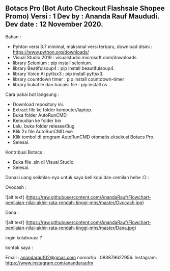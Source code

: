 Botacs Pro (Bot Auto Checkout Flashsale Shopee Promo)
Versi : 1
Dev by : Ananda Rauf Maududi.
Dev date : 12 November 2020.
----------------------------------------------------------------------------------------------------------------------------------------------------------------------------------

Bahan : 
- Pyhton versi 3.7 minimal, maksimal versi terbaru, download disini : https://www.python.org/downloads/
- Visual Studio 2019 : visualstudio.microsoft.com/downloads
- library Selenium : pip install selenium.
- library Beatifulsoup4 : pip install beautifulsoup4.
- library Voice AI pyttsx3 : pip install pyttsx3.
- library countdown timer : pip install countdown-timer 
- library bukafile dan bacaisi file : pip install os

Cara pakai bot langsung :

- Download repository ini.
- Extract file ke folder komputer/laptop.
- Buka folder AutoRunCMD
- Kemudian ke folder bin
- Lalu, buka folder release/Bug
- Klik 2x file AutoRunCMD.exe
- Klik tombol di program AutoRunCMD otomatis eksekusi Botacs Pro.
- Selesai.

Kontribusi Botacs :

- Buka file .sln di Visual Studio.
- Selesai.

Donasi uang seikhlas-nya untuk saya beli kopi dan cemilan hehe :D :

Ovocash : 

![alt text] (https://raw.githubusercontent.com/AnandaRauf/Flowchart-penilaian-nilai-akhir-rata-rendah-tinggi-mhs/master/Ovocash.jpg)

Dana : 

![alt text] (https://raw.githubusercontent.com/AnandaRauf/Flowchart-penilaian-nilai-akhir-rata-rendah-tinggi-mhs/master/Dana.jpg)

ingin kolaborasi ? 

kontak saya : 

Email : anandarauf02@gmail.com
nomorhp : 083879627956.
Instagram: https://www.instagram.com/anandaraufm
